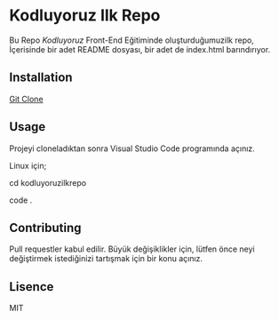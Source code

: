 # Kodluyoruz Ilk Repo
Bu Repo *Kodluyoruz* Front-End Eğitiminde oluşturduğumuzilk repo, İçerisinde bir adet README dosyası, bir adet de index.html barındırıyor.
## Installation


 [Git Clone](https://github.com/MertcanAlbayrak/kodluyoruzilkrepo.git)

## Usage
Projeyi cloneladıktan sonra Visual Studio Code programında açınız.

Linux için;

cd kodluyoruzilkrepo

code .

## Contributing

Pull requestler kabul edilir. Büyük değişiklikler için, lütfen önce neyi değiştirmek istediğinizi tartışmak için bir konu açınız.

## Lisence

MIT
